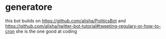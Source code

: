 # generatore
this bot builds on https://github.com/alisha/PoliticsBot
and https://github.com/alisha/twitter-bot-tutorial#tweeting-regulary-or-how-to-cron
she is the one good at coding
